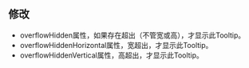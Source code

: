 ## 修改

- overflowHidden属性，如果存在超出（不管宽或高），才显示此Tooltip。
- overflowHiddenHorizontal属性，宽超出，才显示此Tooltip。
- overflowHiddenVertical属性，高超出，才显示此Tooltip。
